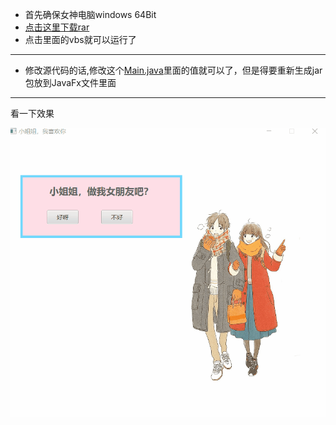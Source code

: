 + 首先确保女神电脑windows 64Bit 
+ [点击这里下载rar](https://github.com/ARainyNight/ValentinesDay/raw/master/JavaFX.rar)
+ 点击里面的vbs就可以运行了

-------------

+ 修改源代码的话,修改这个[Main.java](https://github.com/ARainyNight/ValentinesDay/blob/master/LoveApp/src/sample/Main.java)里面的值就可以了，但是得要重新生成jar包放到JavaFx文件里面

--------------

看一下效果

![](https://github.com/ARainyNight/ValentinesDay/blob/master/gif/loveappgif.gif)